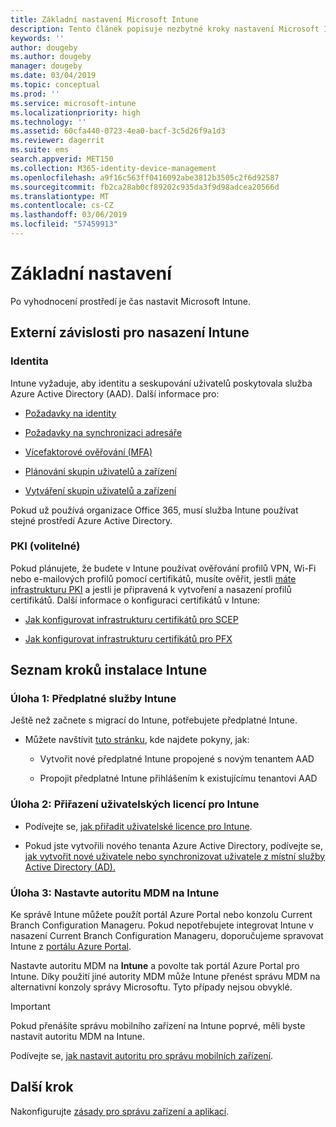 ```yaml
---
title: Základní nastavení Microsoft Intune
description: Tento článek popisuje nezbytné kroky nastavení Microsoft Intune.
keywords: ''
author: dougeby
ms.author: dougeby
manager: dougeby
ms.date: 03/04/2019
ms.topic: conceptual
ms.prod: ''
ms.service: microsoft-intune
ms.localizationpriority: high
ms.technology: ''
ms.assetid: 60cfa440-0723-4ea0-bacf-3c5d26f9a1d3
ms.reviewer: dagerrit
ms.suite: ems
search.appverid: MET150
ms.collection: M365-identity-device-management
ms.openlocfilehash: a9f16c563ff0416092abe3812b3505c2f6d92587
ms.sourcegitcommit: fb2ca28ab0cf89202c935da3f9d98adcea20566d
ms.translationtype: MT
ms.contentlocale: cs-CZ
ms.lasthandoff: 03/06/2019
ms.locfileid: "57459913"
---
```

# <a name="basic-setup"></a>Základní nastavení

Po vyhodnocení prostředí je čas nastavit Microsoft Intune.

## <a name="external-dependencies-for-an-intune-deployment"></a>Externí závislosti pro nasazení Intune

### <a name="identity"></a>Identita

Intune vyžaduje, aby identitu a seskupování uživatelů poskytovala služba Azure Active Directory (AAD). Další informace pro:

-  [Požadavky na identity](https://docs.microsoft.com/azure/active-directory/active-directory-hybrid-identity-design-considerations-overview#design-considerations-overview)

-   [Požadavky na synchronizaci adresáře](https://docs.microsoft.com/azure/active-directory/active-directory-hybrid-identity-design-considerations-directory-sync-requirements)

-   [Vícefaktorové ověřování (MFA)](https://docs.microsoft.com/azure/active-directory/authentication/concept-mfa-howitworks)

-   [Plánování skupin uživatelů a zařízení](users-add.md)

-   [Vytváření skupin uživatelů a zařízení](groups-get-started.md)

Pokud už používá organizace Office 365, musí služba Intune používat stejné prostředí Azure Active Directory.

### <a name="pki-optional"></a>PKI (volitelné)

Pokud plánujete, že budete v Intune používat ověřování profilů VPN, Wi-Fi nebo e-mailových profilů pomocí certifikátů, musíte ověřit, jestli [máte infrastrukturu PKI](certificates-configure.md) a jestli je připravená k vytvoření a nasazení profilů certifikátů. Další informace o konfiguraci certifikátů v Intune:

-   [Jak konfigurovat infrastrukturu certifikátů pro SCEP](/intune/certificates-scep-configure)

-   [Jak konfigurovat infrastrukturu certifikátů pro PFX](/intune/certficates-pfx-configure)


## <a name="task-list-for-an-intune-setup"></a>Seznam kroků instalace Intune

### <a name="task-1-intune-subscription"></a>Úloha 1: Předplatné služby Intune

Ještě než začnete s migrací do Intune, potřebujete předplatné Intune.

-   Můžete navštívit [tuto stránku](https://admin.microsoft.com/Signup/Signup.aspx?OfferId=40BE278A-DFD1-470a-9EF7-9F2596EA7FF9&dl=INTUNE_A&ali=1#0), kde najdete pokyny, jak:

    -   Vytvořit nové předplatné Intune propojené s novým tenantem AAD

    -   Propojit předplatné Intune přihlášením k existujícímu tenantovi AAD

### <a name="task-2-assign-intune-user-licenses"></a>Úloha 2: Přiřazení uživatelských licencí pro Intune

-   Podívejte se, [jak přiřadit uživatelské licence pro Intune](licenses-assign.md).

-   Pokud jste vytvořili nového tenanta Azure Active Directory, podívejte se, [jak vytvořit nové uživatele nebo synchronizovat uživatele z místní služby Active Directory (AD).](https://docs.microsoft.com/azure/active-directory/connect/active-directory-aadconnect)

### <a name="task-3-set-your-mdm-authority-to-intune"></a>Úloha 3: Nastavte autoritu MDM na Intune

Ke správě Intune můžete použít portál Azure Portal nebo konzolu Current Branch Configuration Manageru. Pokud nepotřebujete integrovat Intune v nasazení Current Branch Configuration Manageru, doporučujeme spravovat Intune z [portálu Azure Portal](https://portal.azure.com).

Nastavte autoritu MDM na **Intune** a povolte tak portál Azure Portal pro Intune. Díky použití jiné autority MDM může Intune přenést správu MDM na alternativní konzoly správy Microsoftu. Tyto případy nejsou obvyklé.

> [!IMPORTANT]
> Pokud přenášíte správu mobilního zařízení na Intune poprvé, měli byste nastavit autoritu MDM na Intune.

Podívejte se, [jak nastavit autoritu pro správu mobilních zařízení](mdm-authority-set.md).

## <a name="next-step"></a>Další krok

Nakonfigurujte [zásady pro správu zařízení a aplikací](migration-guide-configure-policies.md).
